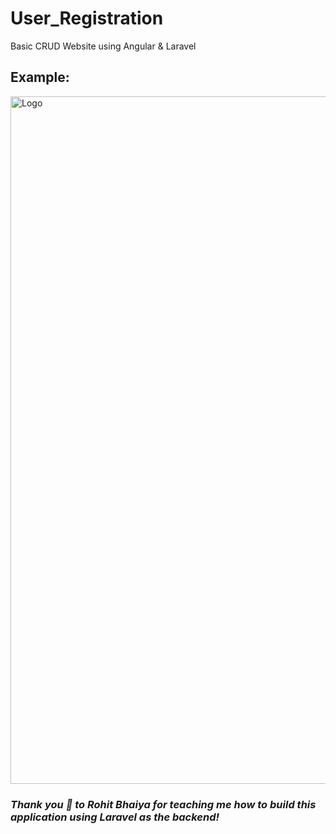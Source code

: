 # User_Registration
Basic CRUD Website using Angular &amp; Laravel

## Example:
<img src="https://ipfs.io/ipfs/bafybeig7gv5s65mnetpua2kkymhl6kofn2rljwwsowoad2pzfl34frig4m/Page.png" width="1100" alt="Logo" >

### *Thank you 💙 to Rohit Bhaiya for teaching me how to build this application using Laravel as the backend!*
